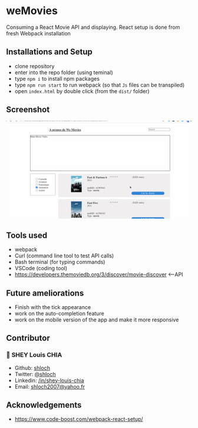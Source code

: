 # weMovies
Consuming a React Movie API and displaying. React setup is done from fresh Webpack installation

## Installations and Setup

- clone repository
- enter into the repo folder (using teminal)
- type `npm i` to install npm packages
- type `npm run start` to run webpack (so that `Js` files can be transpiled)
- open `index.html` by double click (from the `dist/` folder)



## Screenshot



![alt text](https://github.com/shloch/weMovies/blob/master/weMovies.gif)


## Tools used

- webpack
- Curl (command line tool to test API calls)
- Bash terminal (for typing commands)
- VSCode (coding tool)
- https://developers.themoviedb.org/3/discover/movie-discover <--API

## Future ameliorations
- Finish with the tick appearance
- work on the auto-completion feature
- work on the mobile version of the app and make it more responsive

## Contributor

### 👤 **SHEY Louis CHIA**

- Github: [shloch](https://github.com/shloch)
- Twitter: [@shloch](https://twitter.com/shloch)
- Linkedin: [/in/shey-louis-chia](https://www.linkedin.com/in/shey-louis-chia)
- Email: shloch2007@yahoo.fr


## Acknowledgements
- https://www.code-boost.com/webpack-react-setup/


